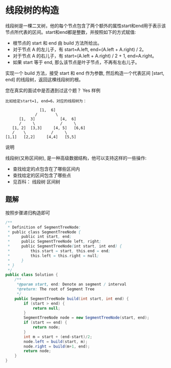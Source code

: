 # 线段树的构造

线段树是一棵二叉树，他的每个节点包含了两个额外的属性start和end用于表示该节点所代表的区间。start和end都是整数，并按照如下的方式赋值:

+ 根节点的 start 和 end 由 build 方法所给出。
+ 对于节点 A 的左儿子，有 start=A.left, end=(A.left + A.right) / 2。
+ 对于节点 A 的右儿子，有 start=(A.left + A.right) / 2 + 1, end=A.right。
+ 如果 start 等于 end, 那么该节点是叶子节点，不再有左右儿子。

实现一个 build 方法，接受 start 和 end 作为参数, 然后构造一个代表区间 [start, end] 的线段树，返回这棵线段树的根。

您在真实的面试中是否遇到过这个题？ Yes
样例

    比如给定start=1, end=6，对应的线段树为：

                   [1,  6]
                 /        \
          [1,  3]           [4,  6]
          /     \           /     \
       [1, 2]  [3,3]     [4, 5]   [6,6]
       /    \           /     \
    [1,1]   [2,2]     [4,4]   [5,5]

说明

线段树(又称区间树), 是一种高级数据结构，他可以支持这样的一些操作:

+ 查找给定的点包含在了哪些区间内
+ 查找给定的区间包含了哪些点
+ 见百科： 线段树 区间树

## 题解

按照步骤递归构造即可

```java
/**
 * Definition of SegmentTreeNode:
 * public class SegmentTreeNode {
 *     public int start, end;
 *     public SegmentTreeNode left, right;
 *     public SegmentTreeNode(int start, int end) {
 *         this.start = start, this.end = end;
 *         this.left = this.right = null;
 *     }
 * }
 */
public class Solution {
    /**
     *@param start, end: Denote an segment / interval
     *@return: The root of Segment Tree
     */
    public SegmentTreeNode build(int start, int end) {
        if (start > end) {  
            return null;  
        }  
        SegmentTreeNode node = new SegmentTreeNode(start, end);  
        if (start == end) {  
            return node;  
        }  
        int m = start + (end-start)/2;  
        node.left = build(start, m);  
        node.right = build(m+1, end);  
        return node;  
    }
}
```